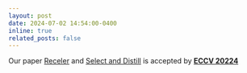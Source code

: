 ```yaml
---
layout: post
date: 2024-07-02 14:54:00-0400
inline: true
related_posts: false
---
```


Our paper [Receler](https://arxiv.org/abs/2311.17717) and [Select and Distill](https://arxiv.org/abs/2403.09296) is accepted by [**ECCV 20224**](https://eccv.ecva.net/)
